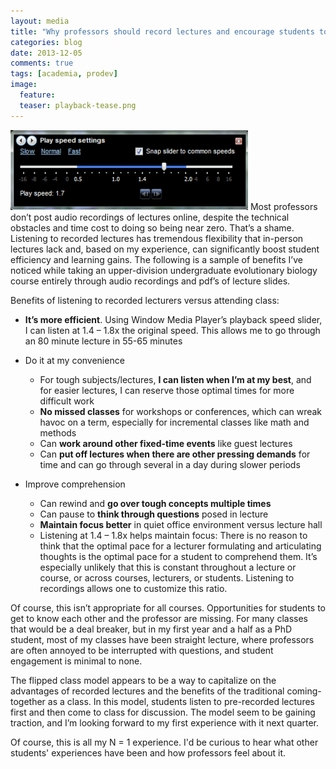 ```yaml
---
layout: media
title: "Why professors should record lectures and encourage students to skip class"
categories: blog
date: 2013-12-05
comments: true
tags: [academia, prodev]
image:
  feature:
  teaser: playback-tease.png
---
```


<img src="/images/playback_speed.png" class="image-right">
Most professors don’t post audio recordings of lectures online, despite the technical obstacles and time cost to doing so being near zero. That’s a shame. Listening to recorded lectures has tremendous flexibility that in-person lectures lack and, based on my experience, can significantly boost student efficiency and learning gains. The following is a sample of benefits I’ve noticed while taking an upper-division undergraduate evolutionary biology course entirely through audio recordings and pdf’s of lecture slides.

Benefits of listening to recorded lecturers versus attending class:

- **It’s more efficient**. Using Window Media Player’s playback speed slider, I can listen at 1.4 – 1.8x the original speed. This allows me to go through an 80 minute lecture in 55-65 minutes

- Do it at my convenience
	- For tough subjects/lectures, **I can listen when I’m at my best**, and for easier lectures, I can reserve those optimal times for more difficult work
	- **No missed classes** for workshops or conferences, which can wreak havoc on a term, especially for incremental classes like math and methods
	- Can **work around other fixed-time events** like guest lectures
	- Can **put off lectures when there are other pressing demands** for time and can go through several in a day during slower periods
- Improve comprehension
	- Can rewind and **go over tough concepts multiple times**
	- Can pause to **think through questions** posed in lecture
	- **Maintain focus better** in quiet office environment versus lecture hall
	- Listening at 1.4 – 1.8x helps maintain focus: There is no reason to think that the optimal pace for a lecturer formulating and articulating thoughts is the optimal pace for a student to comprehend them. It’s especially unlikely that this is constant throughout a lecture or course, or across courses, lecturers, or students. Listening to recordings allows one to customize this ratio.

Of course, this isn’t appropriate for all courses. Opportunities for students to get to know each other and the professor are missing. For many classes that would be a deal breaker, but in my first year and a half as a PhD student, most of my classes have been straight lecture, where professors are often annoyed to be interrupted with questions, and student engagement is minimal to none.

The flipped class model appears to be a way to capitalize on the advantages of recorded lectures and the benefits of the traditional coming-together as a class. In this model, students listen to pre-recorded lectures first and then come to class for discussion. The model seem to be gaining traction, and I’m looking forward to my first experience with it next quarter.

Of course, this is all my N = 1 experience. I'd be curious to hear what other students' experiences have been and how professors feel about it.